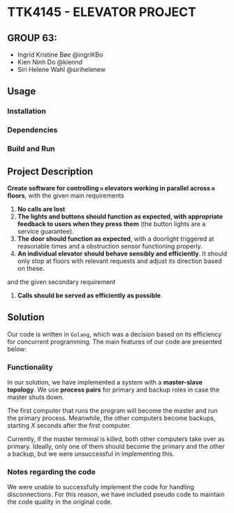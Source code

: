 # TTK4145 - ELEVATOR PROJECT
## GROUP 63:
- Ingrid Kristine Bøe @ingriKBo
- Kien Ninh Do @kiennd
- Siri Helene Wahl @sirihelenew

## Usage
### Installation
### Dependencies
### Build and Run

## Project Description
**Create software for controlling `n` elevators working in parallel across `m` floors**, with the given main requirements
1. **No calls are lost**
2. **The lights and buttons should function as expected, with  appropriate feedback to users when they press them** (the button lights are a service guarantee).
3. **The door should function as expected**, with a doorlight triggered at reasonable times and a obstruction sensor functioning properly. 
4. **An individual elevator should behave sensibly and efficiently**. It should only stop at floors with relevant requests and adjust its direction based on these. 

and the given secondary requirement

   1. **Calls should be served as efficiently as possible**.

## Solution
Our code is written in `Golang`, which was a decision based on its efficiency for concurrent programming. The main features of our code are presented below:

### Functionality
In our solution, we have implemented a system with a **master-slave topology**. We use **process pairs** for primary and backup roles in case the master shuts down. 

The first computer that runs the program will become the master and run the primary process. Meanwhile, the other computers become backups, starting *X* seconds after the first computer. 

Currently, if the master terminal is killed, both other computers take over as primary. Ideally, only one of them should become the primary and the other a backup, but we were unsuccessful in implementing this.

### Notes regarding the code
We were unable to successfully implement the code for handling disconnections. For this reason, we have included pseudo code to maintain the code quality in the original code.
